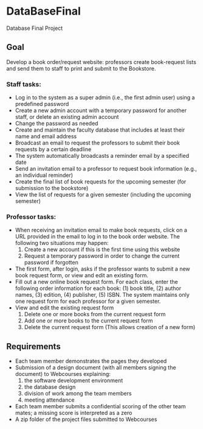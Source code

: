 # DataBaseFinal
Database Final Project
## Goal

Develop a book order/request website: professors create book-request lists and send them to staff to print and submit to the Bookstore.

### Staff tasks:

- Log in to the system as a super admin (i.e., the first admin user) using a predefined password
- Create a new admin account with a temporary password for another staff, or delete an existing admin account
- Change the password as needed
- Create and maintain the faculty database that includes at least their name and email address
- Broadcast an email to request the professors to submit their book requests by a certain deadline
- The system automatically broadcasts a reminder email by a specified date
- Send an invitation email to a professor to request book information (e.g., an individual reminder)
- Create the final list of book requests for the upcoming semester (for submission to the bookstore)
- View the list of requests for a given semester (including the upcoming semester)

### Professor tasks:

- When receiving an invitation email to make book requests, click on a URL provided in the email to log in to the book order website. The following two situations may happen:
    1) Create a new account if this is the first time using this website
    2) Request a temporary password in order to change the current password if forgotten
- The first form, after login, asks if the professor wants to submit a new book request form, or view and edit an existing form.
- Fill out a new online book request form. For each class, enter the following order information for each book: (1) book title, (2) author names, (3) edition, (4) publisher, (5) ISBN. The system maintains only one request form for each professor for a given semester.
- View and edit the existing request form
    1) Delete one or more books from the current request form
    2) Add one or more books to the current request form
    3) Delete the current request form (This allows creation of a new form)

## Requirements

- Each team member demonstrates the pages they developed
- Submission of a design document (with all members signing the document) to Webcourses explaining:
    1) the software development environment
    2) the database design
    3) division of work among the team members
    4) meeting attendance
- Each team member submits a confidential scoring of the other team mates; a missing score is interpreted as a zero
- A zip folder of the project files submitted to Webcourses

